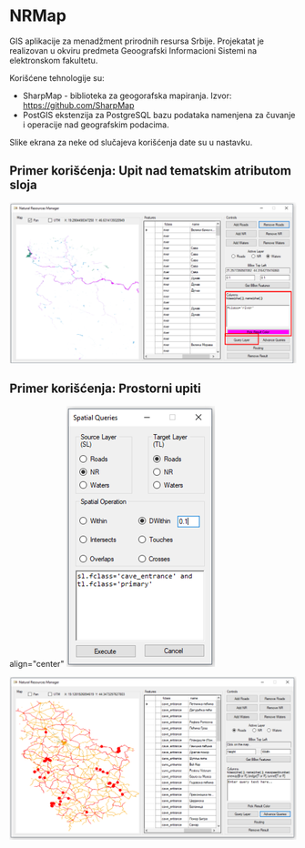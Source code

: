 # NRMap
GIS aplikacije za menadžment prirodnih resursa Srbije. Projekatat je realizovan u okviru predmeta Geoografski Informacioni Sistemi na elektronskom fakultetu. 

 Korišćene tehnologije su:
 - SharpMap - biblioteka za geogorafska mapiranja. Izvor: https://github.com/SharpMap 
 - PostGIS ekstenzija za PostgreSQL bazu podataka namenjena za čuvanje i operacije nad geografskim podacima.
 
Slike ekrana za neke od slučajeva korišćenja date su u nastavku.

## Primer korišćenja: Upit nad tematskim atributom sloja
![alt text](https://raw.githubusercontent.com/0508994/NRMap/master/img/nrmap_query_layer.png)

## Primer korišćenja: Prostorni upiti
<p> align="center" 
    <img src="https://raw.githubusercontent.com/0508994/NRMap/master/img/nrmap_sq.png" />
</p>

![alt text](https://raw.githubusercontent.com/0508994/NRMap/master/img/nrmap_sq_result.png)
